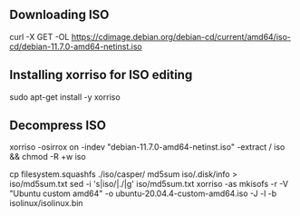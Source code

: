 ## Downloading ISO 
curl -X GET -OL https://cdimage.debian.org/debian-cd/current/amd64/iso-cd/debian-11.7.0-amd64-netinst.iso

## Installing xorriso for ISO editing
sudo apt-get install -y xorriso

## Decompress ISO
xorriso -osirrox on -indev "debian-11.7.0-amd64-netinst.iso" -extract / iso && chmod -R +w iso

 cp filesystem.squashfs ./iso/casper/
 md5sum iso/.disk/info > iso/md5sum.txt
 sed -i 's|iso/|./|g' iso/md5sum.txt
 xorriso -as mkisofs -r -V "Ubuntu custom amd64" -o ubuntu-20.04.4-custom-amd64.iso -J -l -b isolinux/isolinux.bin
